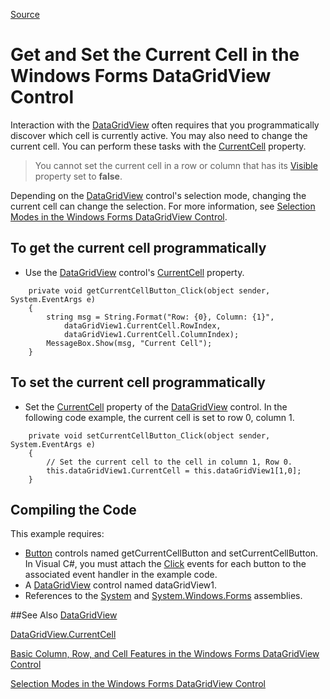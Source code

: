 
[Source](https://msdn.microsoft.com/en-us/library/yc4fsbf5(v=vs.110).aspx)

# Get and Set the Current Cell in the Windows Forms DataGridView Control

Interaction with the [DataGridView][2] often requires that you programmatically discover which cell is currently active. You may also need to change the current cell. You can perform these tasks with the [CurrentCell][3] property.

>You cannot set the current cell in a row or column that has its [Visible][5] property set to **false**.


Depending on the [DataGridView][2] control's selection mode, changing the current cell can change the selection. For more information, see [Selection Modes in the Windows Forms DataGridView Control][6].

## To get the current cell programmatically

* Use the [DataGridView][2] control's [CurrentCell][3] property.
```
    private void getCurrentCellButton_Click(object sender, System.EventArgs e)
    {
        string msg = String.Format("Row: {0}, Column: {1}",
            dataGridView1.CurrentCell.RowIndex,
            dataGridView1.CurrentCell.ColumnIndex);
        MessageBox.Show(msg, "Current Cell");
    }
```

## To set the current cell programmatically

* Set the [CurrentCell][3] property of the [DataGridView][2] control. In the following code example, the current cell is set to row 0, column 1.
```
    private void setCurrentCellButton_Click(object sender, System.EventArgs e)
    {
        // Set the current cell to the cell in column 1, Row 0.
        this.dataGridView1.CurrentCell = this.dataGridView1[1,0];
    }
```

## Compiling the Code

This example requires:

* [Button][7] controls named getCurrentCellButton and setCurrentCellButton. In Visual C#, you must attach the [Click][8] events for each button to the associated event handler in the example code.
* A [DataGridView][2] control named dataGridView1.
* References to the [System][9] and [System.Windows.Forms][10] assemblies.

##See Also
[DataGridView][11]

[DataGridView.CurrentCell][12]

[Basic Column, Row, and Cell Features in the Windows Forms DataGridView Control][13]

[Selection Modes in the Windows Forms DataGridView Control][14]

[1]: https://i-msdn.sec.s-msft.com/Areas/Epx/Content/Images/ImageSprite.png?v=635810750817785875
[2]: https://msdn.microsoft.com/en-us/library/system.windows.forms.datagridview(v=vs.110).aspx
[3]: https://msdn.microsoft.com/en-us/library/system.windows.forms.datagridview.currentcell(v=vs.110).aspx
[4]: https://i-msdn.sec.s-msft.com/dynimg/IC101471.jpeg "System_CAPS_note"
[5]: https://msdn.microsoft.com/en-us/library/system.windows.forms.datagridviewband.visible(v=vs.110).aspx
[6]: https://msdn.microsoft.com/en-us/library/8x6w9028(v=vs.110).aspx
[7]: https://msdn.microsoft.com/en-us/library/system.windows.forms.button(v=vs.110).aspx
[8]: https://msdn.microsoft.com/en-us/library/system.windows.forms.control.click(v=vs.110).aspx
[9]: https://msdn.microsoft.com/en-us/library/system(v=vs.110).aspx
[10]: https://msdn.microsoft.com/en-us/library/system.windows.forms(v=vs.110).aspx

[11]: https://msdn.microsoft.com/en-us/library/system.windows.forms.datagridview(v=vs.110).aspx
[12]: https://msdn.microsoft.com/en-us/library/system.windows.forms.datagridview.currentcell(v=vs.110).aspx
[13]: https://msdn.microsoft.com/en-us/library/ms171596(v=vs.110).aspx
[14]: https://msdn.microsoft.com/en-us/library/8x6w9028(v=vs.110).aspx
